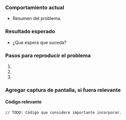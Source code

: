 <!--Deberá seleccionar el proyecto al que pertenece el issue (Integración, Citas, Rup, Mpi), junto con un Label de identificación (bug, feature, enhancement, etc.) -->

<!--Asignar Revisor/es: Miembro del equipo responsable de solucionar el issue. -->

### Comportamiento actual
* Resumen del problema.

### Resultado esperado 
* ¿Que espera que suceda?

### Pasos para reproducir el problema 
1. 
2. 
3. 

### Agregar captura de pantalla, si fuera relevante


#### Código relevante

  ```
  // TODO: Código que considere importante incorporar.
  ```

